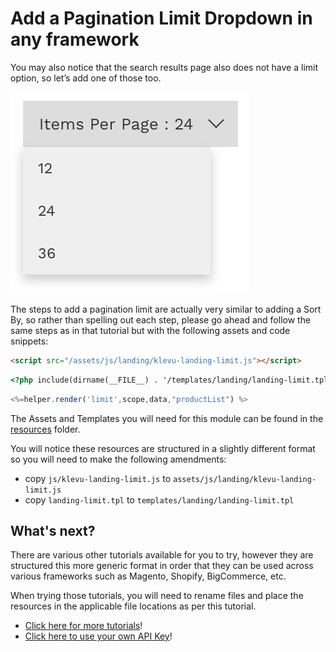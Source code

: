 # Add a Pagination Limit Dropdown in any framework

You may also notice that the search results page also does not have a limit option, so let’s add one of those too.

![Limit Dropdown](/getting-started/3-limit/images/limit-dropdown.jpg)

The steps to add a pagination limit are actually very similar to adding a Sort By,
so rather than spelling out each step, please go ahead and follow the same steps as
in that tutorial but with the following assets and code snippets:

```html
<script src="/assets/js/landing/klevu-landing-limit.js"></script>
```

```html
<?php include(dirname(__FILE__) . '/templates/landing/landing-limit.tpl') ?>
```

```js
<%=helper.render('limit',scope,data,"productList") %>
```

The Assets and Templates you will need for this module can be found
in the [resources](/getting-started/3-limit/resources) folder.

You will notice these resources are structured in a slightly different format
so you will need to make the following amendments:

- copy `js/klevu-landing-limit.js` to `assets/js/landing/klevu-landing-limit.js`
- copy `landing-limit.tpl` to `templates/landing/landing-limit.tpl`

## What's next?

There are various other tutorials available for you to try,
however they are structured this more generic format in order
that they can be used across various frameworks such as Magento,
Shopify, BigCommerce, etc.

When trying those tutorials, you will need to rename files and place
the resources in the applicable file locations as per this tutorial.

- [Click here for more tutorials](/modules)!
- [Click here to use your own API Key](/getting-started/4-your-api-key/custom)!

